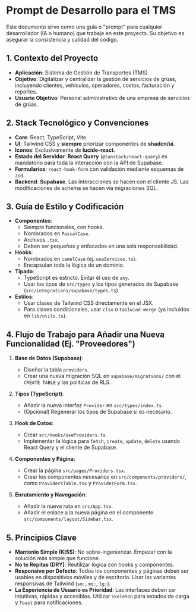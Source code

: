 
# Prompt de Desarrollo para el TMS

Este documento sirve como una guía o "prompt" para cualquier desarrollador (IA o humano) que trabaje en este proyecto. Su objetivo es asegurar la consistencia y calidad del código.

## 1. Contexto del Proyecto

- **Aplicación**: Sistema de Gestión de Transportes (TMS).
- **Objetivo**: Digitalizar y centralizar la gestión de servicios de grúas, incluyendo clientes, vehículos, operadores, costos, facturación y reportes.
- **Usuario Objetivo**: Personal administrativo de una empresa de servicios de grúas.

## 2. Stack Tecnológico y Convenciones

- **Core**: React, TypeScript, Vite.
- **UI**: Tailwind CSS y **siempre** priorizar componentes de **shadcn/ui**.
- **Iconos**: Exclusivamente de **lucide-react**.
- **Estado del Servidor**: **React Query** (`@tanstack/react-query`) es mandatorio para toda la interacción con la API de Supabase.
- **Formularios**: `react-hook-form` con validación mediante esquemas de `zod`.
- **Backend**: **Supabase**. Las interacciones se hacen con el cliente JS. Las modificaciones de schema se hacen vía migraciones SQL.

## 3. Guía de Estilo y Codificación

- **Componentes**:
  - Siempre funcionales, con hooks.
  - Nombrados en `PascalCase`.
  - Archivos `.tsx`.
  - Deben ser pequeños y enfocados en una sola responsabilidad.
- **Hooks**:
  - Nombrados en `camelCase` (ej. `useServices.ts`).
  - Encapsulan toda la lógica de un dominio.
- **Tipado**:
  - TypeScript es estricto. Evitar el uso de `any`.
  - Usar los tipos de `src/types` y los tipos generados de Supabase (`src/integrations/supabase/types.ts`).
- **Estilos**:
  - Usar clases de Tailwind CSS directamente en el JSX.
  - Para clases condicionales, usar `clsx` o `tailwind-merge` (ya incluidos en `lib/utils.ts`).

## 4. Flujo de Trabajo para Añadir una Nueva Funcionalidad (Ej. "Proveedores")

1.  **Base de Datos (Supabase)**:
    - Diseñar la tabla `providers`.
    - Crear una nueva migración SQL en `supabase/migrations/` con el `CREATE TABLE` y las políticas de RLS.

2.  **Tipos (TypeScript)**:
    - Añadir la nueva interfaz `Provider` en `src/types/index.ts`.
    - (Opcional) Regenerar los tipos de Supabase si es necesario.

3.  **Hook de Datos**:
    - Crear `src/hooks/useProviders.ts`.
    - Implementar la lógica para `fetch`, `create`, `update`, `delete` usando React Query y el cliente de Supabase.

4.  **Componentes y Página**:
    - Crear la página `src/pages/Providers.tsx`.
    - Crear los componentes necesarios en `src/components/providers/`, como `ProvidersTable.tsx` y `ProviderForm.tsx`.

5.  **Enrutamiento y Navegación**:
    - Añadir la nueva ruta en `src/App.tsx`.
    - Añadir el enlace a la nueva página en el componente `src/components/layout/Sidebar.tsx`.

## 5. Principios Clave

- **Mantenlo Simple (KISS)**: No sobre-ingenierizar. Empezar con la solución más simple que funcione.
- **No te Repitas (DRY)**: Reutilizar lógica con hooks y componentes.
- **Responsivo por Defecto**: Todos los componentes y páginas deben ser usables en dispositivos móviles y de escritorio. Usar las variantes responsivas de Tailwind (`sm:`, `md:`, `lg:`).
- **La Experiencia de Usuario es Prioridad**: Las interfaces deben ser intuitivas, rápidas y accesibles. Utilizar `Skeleton` para estados de carga y `Toast` para notificaciones.

